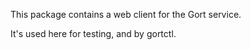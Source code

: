 This package contains a web client for the Gort service.

It's used here for testing, and by gortctl.